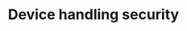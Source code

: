 ---
lang: en
layout: doc
permalink: /doc/device-handling-security/
redirect_to: https://doc.qubes-os.org/en/latest/user/security-in-qubes/device-handling-security.html
ref: 170
title: Device handling security
---